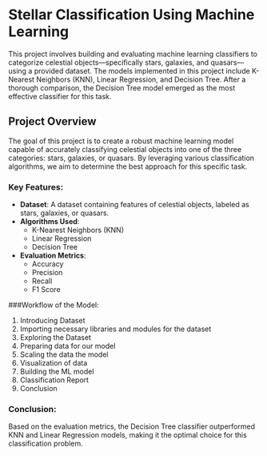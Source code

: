# Stellar Classification Using Machine Learning

This project involves building and evaluating machine learning classifiers to categorize celestial objects—specifically stars, galaxies, and quasars—using a provided dataset. The models implemented in this project include K-Nearest Neighbors (KNN), Linear Regression, and Decision Tree. After a thorough comparison, the Decision Tree model emerged as the most effective classifier for this task.

## Project Overview

The goal of this project is to create a robust machine learning model capable of accurately classifying celestial objects into one of the three categories: stars, galaxies, or quasars. By leveraging various classification algorithms, we aim to determine the best approach for this specific task.

### Key Features:
- **Dataset**: A dataset containing features of celestial objects, labeled as stars, galaxies, or quasars.
- **Algorithms Used**:
  - K-Nearest Neighbors (KNN)
  - Linear Regression
  - Decision Tree
- **Evaluation Metrics**:
  - Accuracy
  - Precision
  - Recall
  - F1 Score

###Workflow of the Model:
1) Introducing Dataset
2) Importing necessary libraries and modules for the dataset
3) Exploring the Dataset
4) Preparing data for our model
5) Scaling the data the model
6) Visualization of data
7) Building the ML model
8) Classification Report
9) Conclusion

### Conclusion:
Based on the evaluation metrics, the Decision Tree classifier outperformed KNN and Linear Regression models, making it the optimal choice for this classification problem.

